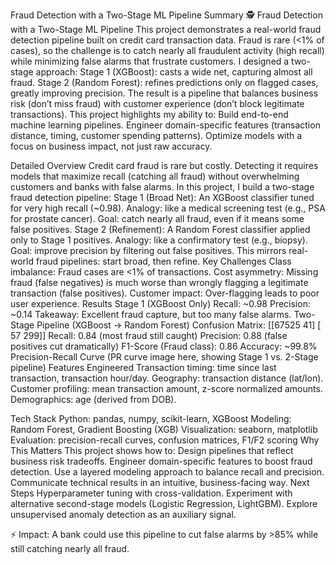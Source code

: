Fraud Detection with a Two-Stage ML Pipeline
Summary
🕵️ Fraud Detection with a Two-Stage ML Pipeline
This project demonstrates a real-world fraud detection pipeline built on credit card transaction data. Fraud is rare (<1% of cases), so the challenge is to catch nearly all fraudulent activity (high recall) while minimizing false alarms that frustrate customers.
I designed a two-stage approach:
Stage 1 (XGBoost): casts a wide net, capturing almost all fraud.
Stage 2 (Random Forest): refines predictions only on flagged cases, greatly improving precision.
The result is a pipeline that balances business risk (don’t miss fraud) with customer experience (don’t block legitimate transactions).
This project highlights my ability to:
Build end-to-end machine learning pipelines.
Engineer domain-specific features (transaction distance, timing, customer spending patterns).
Optimize models with a focus on business impact, not just raw accuracy.

Detailed Overview
Credit card fraud is rare but costly. Detecting it requires models that maximize recall (catching all fraud) without overwhelming customers and banks with false alarms.
In this project, I build a two-stage fraud detection pipeline:
Stage 1 (Broad Net): An XGBoost classifier tuned for very high recall (~0.98).
Analogy: like a medical screening test (e.g., PSA for prostate cancer).
Goal: catch nearly all fraud, even if it means some false positives.
Stage 2 (Refinement): A Random Forest classifier applied only to Stage 1 positives.
Analogy: like a confirmatory test (e.g., biopsy).
Goal: improve precision by filtering out false positives.
This mirrors real-world fraud pipelines: start broad, then refine.
Key Challenges
Class imbalance: Fraud cases are <1% of transactions.
Cost asymmetry: Missing fraud (false negatives) is much worse than wrongly flagging a legitimate transaction (false positives).
Customer impact: Over-flagging leads to poor user experience.
Results
Stage 1 (XGBoost Only)
Recall: ~0.98
Precision: ~0.14
Takeaway: Excellent fraud capture, but too many false alarms.
Two-Stage Pipeline (XGBoost → Random Forest)
Confusion Matrix:
[[67525    41]
 [   57   299]]
Recall: 0.84 (most fraud still caught)
Precision: 0.88 (false positives cut dramatically)
F1-Score (Fraud class): 0.86
Accuracy: ~99.8%
Precision-Recall Curve
(PR curve image here, showing Stage 1 vs. 2-Stage pipeline)
Features Engineered
Transaction timing: time since last transaction, transaction hour/day.
Geography: transaction distance (lat/lon).
Customer profiling: mean transaction amount, z-score normalized amounts.
Demographics: age (derived from DOB).

Tech Stack
Python: pandas, numpy, scikit-learn, XGBoost
Modeling: Random Forest, Gradient Boosting (XGB)
Visualization: seaborn, matplotlib
Evaluation: precision-recall curves, confusion matrices, F1/F2 scoring
Why This Matters
This project shows how to:
Design pipelines that reflect business risk tradeoffs.
Engineer domain-specific features to boost fraud detection.
Use a layered modeling approach to balance recall and precision.
Communicate technical results in an intuitive, business-facing way.
Next Steps
Hyperparameter tuning with cross-validation.
Experiment with alternative second-stage models (Logistic Regression, LightGBM).
Explore unsupervised anomaly detection as an auxiliary signal.

⚡ Impact: A bank could use this pipeline to cut false alarms by >85% while still catching nearly all fraud.
